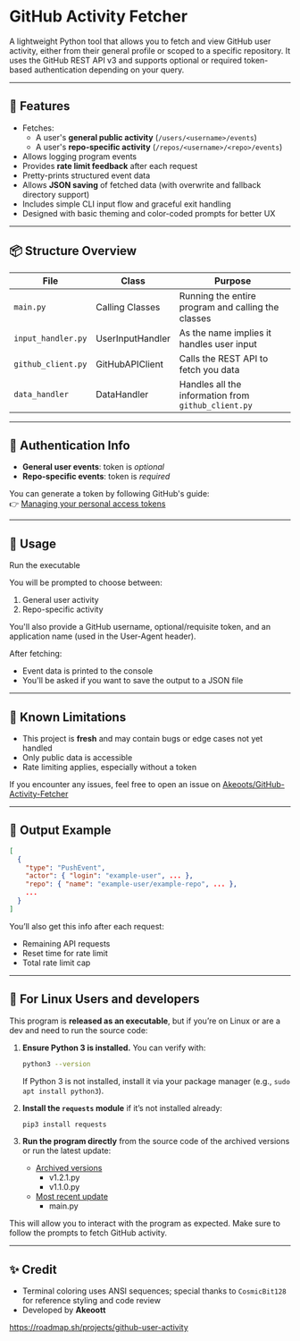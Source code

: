 # GitHub Activity Fetcher

A lightweight Python tool that allows you to fetch and view GitHub user activity, either from their general profile or scoped to a specific repository. It uses the GitHub REST API v3 and supports optional or required token-based authentication depending on your query.

---

## 🧠 Features

- Fetches:
  - A user's **general public activity** (`/users/<username>/events`)
  - A user's **repo-specific activity** (`/repos/<username>/<repo>/events`)
- Allows logging program events
- Provides **rate limit feedback** after each request
- Pretty-prints structured event data
- Allows **JSON saving** of fetched data (with overwrite and fallback directory support)
- Includes simple CLI input flow and graceful exit handling
- Designed with basic theming and color-coded prompts for better UX

---

## 📦 Structure Overview

| File | Class | Purpose |
|---------|---------|---------|
| `main.py` | Calling Classes | Running the entire program and calling the classes |
| `input_handler.py` | UserInputHandler | As the name implies it handles user input |
| `github_client.py` | GitHubAPIClient | Calls the REST API to fetch you data |
| `data_handler` | DataHandler | Handles all the information from `github_client.py` |

---

## 🔐 Authentication Info

- **General user events**: token is *optional*
- **Repo-specific events**: token is *required*

You can generate a token by following GitHub's guide:  
👉 [Managing your personal access tokens](https://docs.github.com/en/authentication/keeping-your-account-and-data-secure/managing-your-personal-access-tokens)

---

## 🚀 Usage

Run the executable

You will be prompted to choose between:
1. General user activity
2. Repo-specific activity

You'll also provide a GitHub username, optional/requisite token, and an application name (used in the User-Agent header).

After fetching:
- Event data is printed to the console
- You'll be asked if you want to save the output to a JSON file

---

## 🧪 Known Limitations

- This project is **fresh** and may contain bugs or edge cases not yet handled
- Only public data is accessible
- Rate limiting applies, especially without a token

If you encounter any issues, feel free to open an issue on [Akeoots/GitHub-Activity-Fetcher](https://github.com/Akeoots/GitHub-Activity-Fetcher/issues)

---

## 📁 Output Example

```json
[
  {
    "type": "PushEvent",
    "actor": { "login": "example-user", ... },
    "repo": { "name": "example-user/example-repo", ... },
    ...
  }
]
```

You’ll also get this info after each request:
- Remaining API requests
- Reset time for rate limit
- Total rate limit cap

---

## 🐧 For Linux Users and developers

This program is **released as an executable**, but if you’re on Linux or are a dev and need to run the source code:

1. **Ensure Python 3 is installed.** You can verify with:
   ```bash
   python3 --version
   ```
   If Python 3 is not installed, install it via your package manager (e.g., `sudo apt install python3`).

2. **Install the `requests` module** if it’s not installed already:
   ```bash
   pip3 install requests
   ```

3. **Run the program directly** from the source code of the archived versions or run the latest update:
   * [Archived versions](https://github.com/Akeoottt/GitHub-Activity-Fetcher/tree/main/archive/source-code)
     * v1.2.1.py
     * v1.1.0.py
   * [Most recent update](https://github.com/Akeoottt/GitHub-Activity-Fetcher/blob/main/main.py)
     * main.py
   

This will allow you to interact with the program as expected. Make sure to follow the prompts to fetch GitHub activity.

---

## ✨ Credit

- Terminal coloring uses ANSI sequences; special thanks to `CosmicBit128` for reference styling and code review
- Developed by **Akeoott**

https://roadmap.sh/projects/github-user-activity
